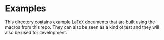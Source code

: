 # Examples

This directory contains example LaTeX documents that are built using the macros
from this repo. They can also be seen as a kind of test and they will also be used
for development.
